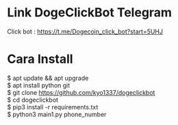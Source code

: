 # Link DogeClickBot Telegram
Click bot : https://t.me/Dogecoin_click_bot?start=5UHJ 

# Cara Install 
$ apt update && apt upgrade<br>
$ apt install python git<br>
$ git clone https://github.com/kyo1337/dogeclickbot<br>
$ cd dogeclickbot<br>
$ pip3 install -r requirements.txt<br>
$ python3 main1.py phone_number<br>
